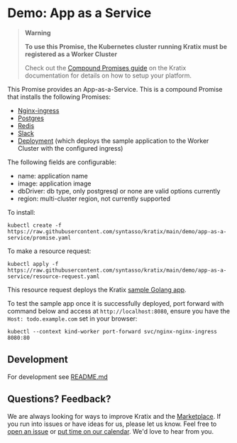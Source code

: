 # Demo: App as a Service

> **Warning**
>
> **To use this Promise, the Kubernetes cluster running Kratix must be registered
as a Worker Cluster**
>
> Check out the [Compound Promises
guide](https://kratix.io/docs/main/guides/compound-promises) on the Kratix
documentation for details on how to setup your platform.

This Promise provides an App-as-a-Service. This is a compound Promise that installs the following Promises:

- [Nginx-ingress](https://github.com/syntasso/kratix-marketplace/tree/main/nginx-ingress)
- [Postgres](https://github.com/syntasso/kratix-marketplace/tree/main/postgresql)
- [Redis](https://github.com/syntasso/kratix-marketplace/tree/main/redis)
- [Slack](https://github.com/syntasso/kratix-marketplace/tree/main/slack)
- [Deployment](../deployment/) (which deploys the sample application to the Worker Cluster with the configured ingress)

The following fields are configurable:

- name: application name
- image: application image
- dbDriver: db type, only postgresql or none are valid options currently
- region: multi-cluster region, not currently supported


To install:
```
kubectl create -f https://raw.githubusercontent.com/syntasso/kratix/main/demo/app-as-a-service/promise.yaml
```

To make a resource request:
```
kubectl apply -f https://raw.githubusercontent.com/syntasso/kratix/main/demo/app-as-a-service/resource-request.yaml
```

This resource request deploys the Kratix [sample Golang app](https://github.com/syntasso/sample-golang-app).

To test the sample app once it is successfully deployed, port forward with command
below and access at `http://localhost:8080`, ensure you have the
`Host: todo.example.com` set in your browser:
```
kubectl --context kind-worker port-forward svc/nginx-nginx-ingress 8080:80
```

## Development

For development see [README.md](./internal/README.md)

## Questions? Feedback?

We are always looking for ways to improve Kratix and the [Marketplace](kratix.io/marketplace). If you run into issues or have ideas for us, please let us know. Feel free to [open an issue](https://github.com/syntasso/kratix-marketplace/issues/new/choose) or [put time on our calendar](https://www.syntasso.io/contact-us). We'd love to hear from you.

